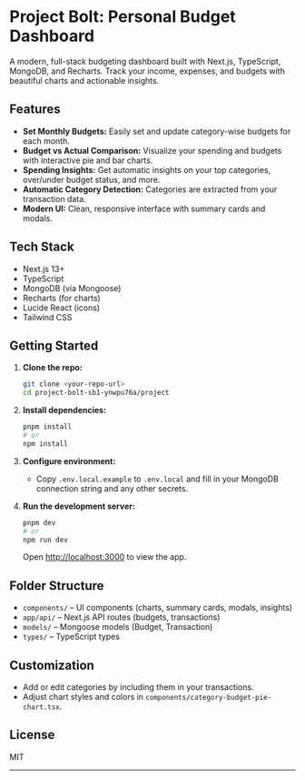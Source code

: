# Project Bolt: Personal Budget Dashboard

A modern, full-stack budgeting dashboard built with Next.js, TypeScript, MongoDB, and Recharts. Track your income, expenses, and budgets with beautiful charts and actionable insights.

## Features

- **Set Monthly Budgets:** Easily set and update category-wise budgets for each month.
- **Budget vs Actual Comparison:** Visualize your spending and budgets with interactive pie and bar charts.
- **Spending Insights:** Get automatic insights on your top categories, over/under budget status, and more.
- **Automatic Category Detection:** Categories are extracted from your transaction data.
- **Modern UI:** Clean, responsive interface with summary cards and modals.

## Tech Stack
- Next.js 13+
- TypeScript
- MongoDB (via Mongoose)
- Recharts (for charts)
- Lucide React (icons)
- Tailwind CSS

## Getting Started

1. **Clone the repo:**
   ```sh
   git clone <your-repo-url>
   cd project-bolt-sb1-ynwpu76a/project
   ```

2. **Install dependencies:**
   ```sh
   pnpm install
   # or
   npm install
   ```

3. **Configure environment:**
   - Copy `.env.local.example` to `.env.local` and fill in your MongoDB connection string and any other secrets.

4. **Run the development server:**
   ```sh
   pnpm dev
   # or
   npm run dev
   ```
   Open [http://localhost:3000](http://localhost:3000) to view the app.

## Folder Structure

- `components/` – UI components (charts, summary cards, modals, insights)
- `app/api/` – Next.js API routes (budgets, transactions)
- `models/` – Mongoose models (Budget, Transaction)
- `types/` – TypeScript types

## Customization
- Add or edit categories by including them in your transactions.
- Adjust chart styles and colors in `components/category-budget-pie-chart.tsx`.

## License
MIT

---


